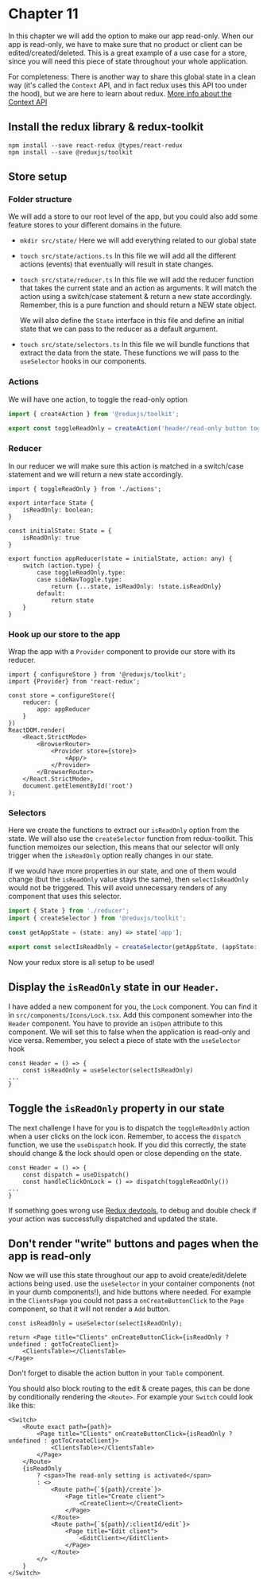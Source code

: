 # Chapter 11

In this chapter we will add the option to make our app read-only.
When our app is read-only, we have to make sure that no product or client can be edited/created/deleted.
This is a great example of a use case for a store, since you will need this piece of state throughout your whole application.

For completeness: There is another way to share this global state in a clean way (it's called the `Context` API, and in fact redux uses this API too under the hood), 
but we are here to learn about redux.
[More info about the Context API](https://reactjs.org/docs/context.html)

## Install the redux library & redux-toolkit
```
npm install --save react-redux @types/react-redux
npm install --save @reduxjs/toolkit
```

## Store setup
### Folder structure

We will add a store to our root level of the app, but you could also add some feature stores to your different domains
in the future.

- `mkdir src/state/`
  Here we will add everything related to our global state
- `touch src/state/actions.ts`
  In this file we will add all the different actions (events) that eventually will result in state changes.
- `touch src/state/reducer.ts`
  In this file we will add the reducer function that takes the current state and an action as arguments. 
  It will match the action using a switch/case statement & return a new state accordingly.
  Remember, this is a pure function and should return a NEW state object.
  
  We will also define the `State` interface in this file and define an initial state that we can pass to the reducer
  as a default argument.
- `touch src/state/selectors.ts`
  In this file we will bundle functions that extract the data from the state. These functions we will pass to the
  `useSelector` hooks in our components.

### Actions
We will have one action, to toggle the read-only option

```js
import { createAction } from '@reduxjs/toolkit';

export const toggleReadOnly = createAction('header/read-only button toggled');
```

### Reducer
In our reducer we will make sure this action is matched in a switch/case statement and we will return a new
state accordingly.

```tsx
import { toggleReadOnly } from './actions';

export interface State {
    isReadOnly: boolean;
}

const initialState: State = {
    isReadOnly: true
}

export function appReducer(state = initialState, action: any) {
    switch (action.type) {
        case toggleReadOnly.type:
        case sideNavToggle.type:
            return {...state, isReadOnly: !state.isReadOnly}
        default:
            return state
    }
}
```    

### Hook up our store to the app
Wrap the app with a `Provider` component to provide our store with its reducer.

```tsx
import { configureStore } from '@reduxjs/toolkit';
import {Provider} from 'react-redux';

const store = configureStore({
    reducer: {
        app: appReducer
    }
})
ReactDOM.render(
    <React.StrictMode>
        <BrowserRouter>
            <Provider store={store}>
                <App/>
            </Provider>
        </BrowserRouter>
    </React.StrictMode>,
    document.getElementById('root')
);
```

### Selectors
Here we create the functions to extract our `isReadOnly` option from the state. 
We will also use the `createSelector` function from redux-toolkit. 
This function memoizes our selection, this means that our selector will only trigger when the `isReadOnly` option really
changes in our state. 

If we would have more properties in our state, and one of them would change (but the `isReadOnly` value stays the same),
then `selectIsReadOnly` would not be triggered. This will avoid unnecessary renders of any component that uses this selector.

```js
import { State } from './reducer';
import { createSelector } from '@reduxjs/toolkit';

const getAppState = (state: any) => state['app'];

export const selectIsReadOnly = createSelector(getAppState, (appState: State) => appState.isReadOnly);
```

Now your redux store is all setup to be used!

## Display the `isReadOnly` state in our `Header`.
I have added a new component for you, the `Lock` component. You can find it in `src/components/Icons/Lock.tsx`.
Add this component somewher into the `Header` component. You have to provide an `isOpen` attribute to this component. 
We will set this to false when the application is read-only and vice versa. 
Remember, you select a piece of state with the `useSelector` hook
```
const Header = () => {
    const isReadOnly = useSelector(selectIsReadOnly)
...
}
```

## Toggle the `isReadOnly` property in our state

The next challenge I have for you is to dispatch the `toggleReadOnly` action when a user clicks on the lock icon.
Remember, to access the `dispatch` function, we use the `useDispatch` hook.
If you did this correctly, the state should change & the lock should open or close depending on the state.
```
const Header = () => {
    const dispatch = useDispatch()
    const handleClickOnLock = () => dispatch(toggleReadOnly())
...
}
```

If something goes wrong use [Redux devtools](https://github.com/zalmoxisus/redux-devtools-extension), to debug and 
double check if your action was successfully dispatched and updated the state. 

## Don't render "write" buttons and pages when the app is read-only

Now we will use this state throughout our app to avoid create/edit/delete actions being used.
use the `useSelector` in your container components (not in your dumb components!), and hide buttons where needed. 
For example in the `ClientsPage` you could not pass a `onCreateButtonClick` to the `Page` component, so that it will not render 
a `Add` button.
```
const isReadOnly = useSelector(selectIsReadOnly);

return <Page title="Clients" onCreateButtonClick={isReadOnly ? undefined : gotToCreateClient}>
    <ClientsTable></ClientsTable>
</Page>
```

Don't forget to disable the action button in your `Table` component. 

You should also block routing to the edit & create pages, this can be done by conditionally rendering the `<Route>`.
For example your `Switch` could look like this:
```
<Switch>
    <Route exact path={path}>
        <Page title="Clients" onCreateButtonClick={isReadOnly ? undefined : gotToCreateClient}>
            <ClientsTable></ClientsTable>
        </Page>
    </Route>
    {isReadOnly
        ? <span>The read-only setting is activated</span>
        : <>
            <Route path={`${path}/create`}>
                <Page title="Create client">
                    <CreateClient></CreateClient>
                </Page>
            </Route>
            <Route path={`${path}/:clientId/edit`}>
                <Page title="Edit client">
                    <EditClient></EditClient>
                </Page>
            </Route>
        </>
    }
</Switch>
```
